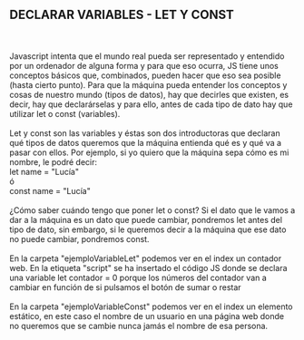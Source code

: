 <h2>DECLARAR VARIABLES - LET Y CONST</h2>
<br>
<br>
Javascript intenta que el mundo real pueda ser representado y entendido por un ordenador de alguna forma y para que eso ocurra, JS tiene unos conceptos básicos que, combinados, pueden hacer que eso sea posible (hasta cierto punto). Para que la máquina pueda entender los conceptos y cosas de nuestro mundo (tipos de datos), hay que decirles que existen, es decir, hay que declarárselas y para ello, antes de cada tipo de dato hay que utilizar let o const (variables).
<br>
<br>
Let y const son las variables y éstas son dos introductoras que declaran qué tipos de datos queremos que la máquina entienda qué es y qué va a pasar con ellos. Por ejemplo, si yo quiero que la máquina sepa cómo es mi nombre, le podré decir:
<br>
let name = "Lucía"
<br>
ó
<br>
const name = "Lucía"
<br>
<br>
¿Cómo saber cuándo tengo que poner let o const? Si el dato que le vamos a dar a la máquina es un dato que puede cambiar, pondremos let antes del tipo de dato, sin embargo, si le queremos decir a la máquina que ese dato no puede cambiar, pondremos const.
<br>
<br>
En la carpeta "ejemploVariableLet" podemos ver en el index un contador web. En la etiqueta "script" se ha insertado el código JS donde se declara una variable let contador = 0 porque los números del contador van a cambiar en función de si pulsamos el botón de sumar o restar
<br>
<br>
En la carpeta "ejemploVariableConst" podemos ver en el index un elemento estático, en este caso el nombre de un usuario en una página web donde no queremos que se cambie nunca jamás el nombre de esa persona.